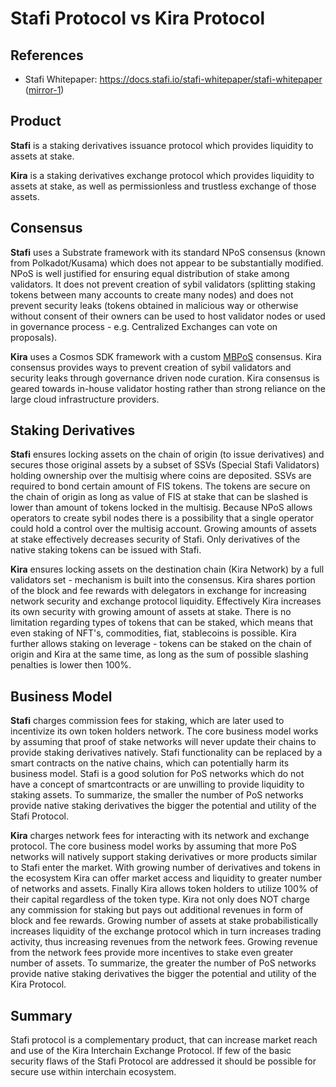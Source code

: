 # Stafi Protocol vs Kira Protocol

## References
* Stafi Whitepaper: https://docs.stafi.io/stafi-whitepaper/stafi-whitepaper ([mirror-1](http://web.archive.org/web/20200720103318/https://docs.stafi.io/stafi-whitepaper/stafi-whitepaper))


## Product

**Stafi** is a staking derivatives issuance protocol which provides liquidity to assets at stake.

**Kira** is a staking derivatives exchange protocol which provides liquidity to assets at stake, as well as permissionless and trustless exchange of those assets.

## Consensus

**Stafi** uses a Substrate framework with its standard NPoS consensus (known from Polkadot/Kusama) which does not appear to be substantially modified. NPoS is well justified for ensuring equal distribution of stake among validators. It does not prevent creation of sybil validators (splitting staking tokens between many accounts to create many nodes) and does not prevent security leaks (tokens obtained in malicious way or otherwise without consent of their owners can be used to host validator nodes or used in governance process - e.g. Centralized Exchanges can vote on proposals).

**Kira** uses a Cosmos SDK framework with a custom [MBPoS](https://medium.com/kira-core/introduction-to-the-multi-bonded-proof-of-stake-60d95905c32b) consensus. Kira consensus provides ways to prevent creation of sybil validators and security leaks through governance driven node curation. Kira consensus is geared towards in-house validator hosting rather than strong reliance on the large cloud infrastructure providers.

## Staking Derivatives

**Stafi** ensures locking assets on the chain of origin (to issue derivatives) and secures those original assets by a subset of SSVs (Special Stafi Validators) holding ownership over the multisig where coins are deposited. SSVs are required to bond certain amount of FIS tokens. The tokens are secure on the chain of origin as long as value of FIS at stake that can be slashed is lower than amount of tokens locked in the multisig. Because NPoS allows operators to create sybil nodes there is a possibility that a single operator could hold a control over the multisig account. Growing amounts of assets at stake effectively decreases security of Stafi. Only derivatives of the native staking tokens can be issued with Stafi. 

**Kira** ensures locking assets on the destination chain (Kira Network) by a full validators set -  mechanism is built into the consensus. Kira  shares portion of the block and fee rewards with delegators in exchange for increasing network security and exchange protocol liquidity. Effectively Kira increases its own security with growing amount of assets at stake. There is no limitation regarding types of tokens that can be staked, which means that even staking of NFT's, commodities, fiat, stablecoins is possible. Kira further allows staking on leverage - tokens can be staked on the chain of origin and Kira at the same time, as long as the sum of possible slashing penalties is lower then 100%.

## Business Model

**Stafi** charges commission fees for staking, which are later used to incentivize its own token holders network. The core business model works by assuming that proof of stake networks will never update their chains to provide staking derivatives natively. Stafi functionality can be replaced by a smart contracts on the native chains, which can potentially harm its business model. Stafi is a good solution for PoS networks which do not have a concept of smartcontracts or are unwilling to provide liquidity to staking assets. To summarize, the smaller the number of PoS networks provide native staking derivatives the bigger the potential and utility of the Stafi Protocol.

**Kira** charges network fees for interacting with its network and exchange protocol. The core business model works by assuming that more PoS networks will natively support staking derivatives or more products similar to Stafi enter the market. With growing number of derivatives and tokens in the ecosystem Kira can offer market access and liquidity to greater number of networks and assets. Finally Kira allows token holders to utilize 100% of their capital regardless of the token type. Kira not only does NOT charge any commission for staking but pays out additional revenues in form of block and fee rewards. Growing number of assets at stake probabilistically  increases liquidity of the exchange protocol which in turn increases  trading activity, thus  increasing revenues from the network fees. Growing revenue from the network fees provide more incentives to stake even greater number of assets. To summarize, the greater the number of PoS networks provide native staking derivatives the bigger the potential and utility of the Kira Protocol.

## Summary

Stafi protocol is a complementary product, that can increase market reach and use of the Kira Interchain Exchange Protocol. If few of the basic security flaws of the Stafi Protocol are addressed it should be possible for secure use within interchain ecosystem. 



















